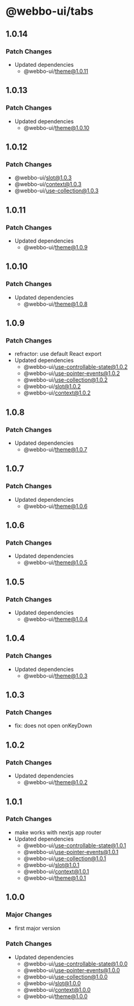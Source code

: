 # @webbo-ui/tabs

## 1.0.14

### Patch Changes

- Updated dependencies
  - @webbo-ui/theme@1.0.11

## 1.0.13

### Patch Changes

- Updated dependencies
  - @webbo-ui/theme@1.0.10

## 1.0.12

### Patch Changes

- @webbo-ui/slot@1.0.3
- @webbo-ui/context@1.0.3
- @webbo-ui/use-collection@1.0.3

## 1.0.11

### Patch Changes

- Updated dependencies
  - @webbo-ui/theme@1.0.9

## 1.0.10

### Patch Changes

- Updated dependencies
  - @webbo-ui/theme@1.0.8

## 1.0.9

### Patch Changes

- refractor: use default React export
- Updated dependencies
  - @webbo-ui/use-controllable-state@1.0.2
  - @webbo-ui/use-pointer-events@1.0.2
  - @webbo-ui/use-collection@1.0.2
  - @webbo-ui/slot@1.0.2
  - @webbo-ui/context@1.0.2

## 1.0.8

### Patch Changes

- Updated dependencies
  - @webbo-ui/theme@1.0.7

## 1.0.7

### Patch Changes

- Updated dependencies
  - @webbo-ui/theme@1.0.6

## 1.0.6

### Patch Changes

- Updated dependencies
  - @webbo-ui/theme@1.0.5

## 1.0.5

### Patch Changes

- Updated dependencies
  - @webbo-ui/theme@1.0.4

## 1.0.4

### Patch Changes

- Updated dependencies
  - @webbo-ui/theme@1.0.3

## 1.0.3

### Patch Changes

- fix: does not open onKeyDown

## 1.0.2

### Patch Changes

- Updated dependencies
  - @webbo-ui/theme@1.0.2

## 1.0.1

### Patch Changes

- make works with nextjs app router
- Updated dependencies
  - @webbo-ui/use-controllable-state@1.0.1
  - @webbo-ui/use-pointer-events@1.0.1
  - @webbo-ui/use-collection@1.0.1
  - @webbo-ui/slot@1.0.1
  - @webbo-ui/context@1.0.1
  - @webbo-ui/theme@1.0.1

## 1.0.0

### Major Changes

- first major version

### Patch Changes

- Updated dependencies
  - @webbo-ui/use-controllable-state@1.0.0
  - @webbo-ui/use-pointer-events@1.0.0
  - @webbo-ui/use-collection@1.0.0
  - @webbo-ui/slot@1.0.0
  - @webbo-ui/context@1.0.0
  - @webbo-ui/theme@1.0.0
